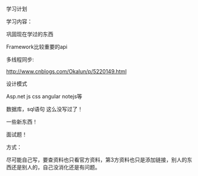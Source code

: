 学习计划 

学习内容：

巩固现在学过的东西

Framework比较重要的api

多线程同步:

http://www.cnblogs.com/Okalun/p/5220149.html                      



设计模式

Asp.net  js   css  angular
notejs等

数据库，sql语句  这么没写过了！

一些新东西！

面试题！

 

方式：

尽可能自己写，要查资料也只看官方资料，第3方资料也只是添加链接，别人的东西还是别人的，自己没消化还是有问题。
